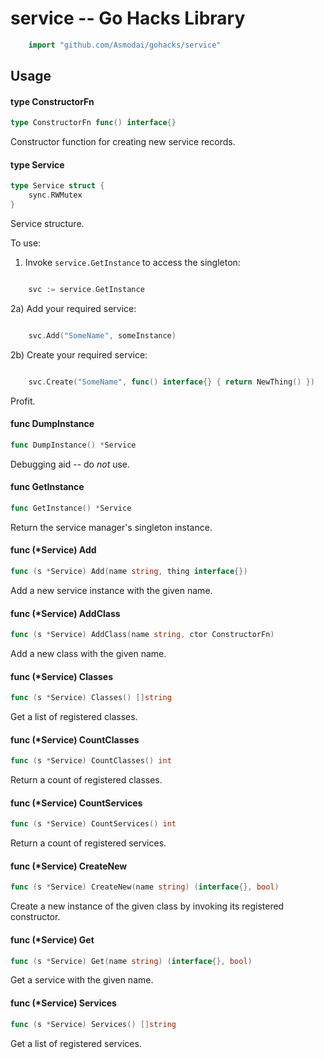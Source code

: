 <!-- -*- Mode: gfm; auto-fill: t; fill-column: 78; -*- -->

# service -- Go Hacks Library

```go
    import "github.com/Asmodai/gohacks/service"
```

## Usage

#### type ConstructorFn

```go
type ConstructorFn func() interface{}
```

Constructor function for creating new service records.

#### type Service

```go
type Service struct {
	sync.RWMutex
}
```

Service structure.

To use:

1) Invoke `service.GetInstance` to access the singleton:

```go

    svc := service.GetInstance

```

2a) Add your required service:

```go

    svc.Add("SomeName", someInstance)

```

2b) Create your required service:

```go

    svc.Create("SomeName", func() interface{} { return NewThing() })

```

Profit.

#### func  DumpInstance

```go
func DumpInstance() *Service
```
Debugging aid -- do *not* use.

#### func  GetInstance

```go
func GetInstance() *Service
```
Return the service manager's singleton instance.

#### func (*Service) Add

```go
func (s *Service) Add(name string, thing interface{})
```
Add a new service instance with the given name.

#### func (*Service) AddClass

```go
func (s *Service) AddClass(name string, ctor ConstructorFn)
```
Add a new class with the given name.

#### func (*Service) Classes

```go
func (s *Service) Classes() []string
```
Get a list of registered classes.

#### func (*Service) CountClasses

```go
func (s *Service) CountClasses() int
```
Return a count of registered classes.

#### func (*Service) CountServices

```go
func (s *Service) CountServices() int
```
Return a count of registered services.

#### func (*Service) CreateNew

```go
func (s *Service) CreateNew(name string) (interface{}, bool)
```
Create a new instance of the given class by invoking its registered constructor.

#### func (*Service) Get

```go
func (s *Service) Get(name string) (interface{}, bool)
```
Get a service with the given name.

#### func (*Service) Services

```go
func (s *Service) Services() []string
```
Get a list of registered services.
